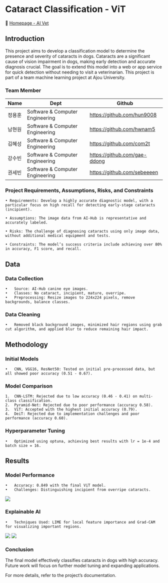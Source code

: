 # Cataract Classification - ViT


🔗 [Homepage - AI Vet](https://aivet.hunian.kr/)

## Introduction

This project aims to develop a classification model to determine the presence and severity of cataracts in dogs. Cataracts are a significant cause of vision impairment in dogs, making early detection and accurate diagnosis crucial. The goal is to extend this model into a web or app service for quick detection without needing to visit a veterinarian. This project is part of a team machine learning project at Ajou University.

### Team Member

| Name | Dept | Github | 
| --- | --- | --- |
| 정용훈 | Software & Computer Engineering | https://github.com/hun9008 |
| 남현원 | Software & Computer Engineering | https://github.com/hwnam5 |
| 김혜성 | Software & Computer Engineering | https://github.com/com2t |
| 강수빈 | Software & Computer Engineering | https://github.com/gae-ddong |
| 권세빈 | Software & Computer Engineering | https://github.com/sebeeeen |


### Project Requirements, Assumptions, Risks, and Constraints

	• Requirements: Develop a highly accurate diagnostic model, with a particular focus on high recall for detecting early-stage cataracts (incipient).

	• Assumptions: The image data from AI-Hub is representative and accurately labeled.

	• Risks: The challenge of diagnosing cataracts using only image data, without additional medical equipment and tests.

	• Constraints: The model’s success criteria include achieving over 80% in accuracy, F1 score, and recall.

## Data

### Data Collection

	•	Source: AI-Hub canine eye images.
	•	Classes: No cataract, incipient, mature, overripe.
	•	Preprocessing: Resize images to 224x224 pixels, remove backgrounds, balance classes.

### Data Cleaning

	•	Removed black background images, minimized hair regions using grab cut algorithm, and applied blur to reduce remaining hair impact.

## Methodology

### Initial Models

	•	CNN, VGG16, ResNet50: Tested on initial pre-processed data, but all showed poor accuracy (0.51 - 0.67).

### Model Comparison

	1.	CNN-LSTM: Rejected due to low accuracy (0.46 - 0.41) on multi-class classification.
	2.	Pyramid-Net: Rejected due to poor performance (accuracy 0.58).
	3.	ViT: Accepted with the highest initial accuracy (0.79).
	4.	DeiT: Rejected due to implementation challenges and poor performance (accuracy 0.60).

### Hyperparameter Tuning

	•	Optimized using optuna, achieving best results with lr = 1e-4 and batch size = 16.

## Results

### Model Performance

	•	Accuracy: 0.849 with the final ViT model.
	•	Challenges: Distinguishing incipient from overripe cataracts.
<img src='img/ROC.png'>

### Explainable AI

	•	Techniques Used: LIME for local feature importance and Grad-CAM for visualizing important regions.
<img src='img/gradcam.png'>
<img src='img/lime.png'>

### Conclusion

The final model effectively classifies cataracts in dogs with high accuracy. Future work will focus on further model tuning and expanding applications.

For more details, refer to the project’s documentation.
